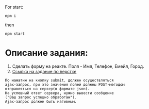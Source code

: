 For start:
```
npm i
```
then
```
npm start
```

# Описание задания:

1. Сделать форму на реакте. Поля - Имя, Телефон, Емейл, Город.
2. [Ссылка на задание по верстке](https://github.com/ilyuhin-s/open-broker-test/tree/master/Gallery)

````
По нажатию на кнопку submit, должен осуществляться 
ajax-запрос, при это значения полей должны POST-методом
отправляться на сервер(в формате json). 
На успешный ответ сервера, нужно вывести сообщение
("Ваш запрос успешно обработан"). 
Ajax-запрос должен быть нативным.
````